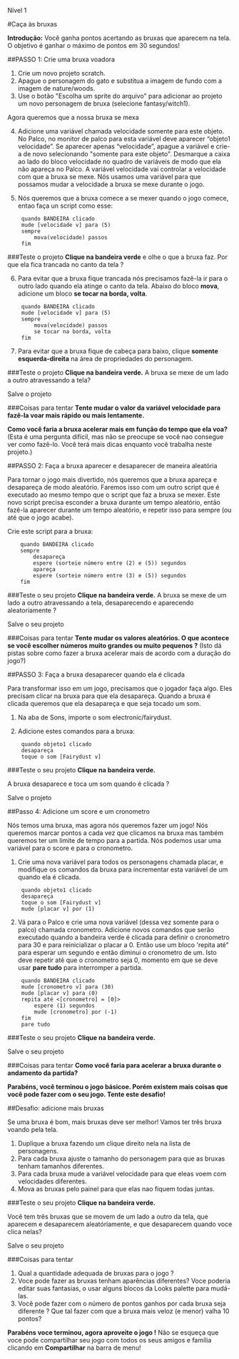 Nível 1

#Caça às bruxas

__Introdução:__
Você ganha pontos acertando as bruxas que aparecem na tela. O objetivo é ganhar o máximo de pontos em 30 segundos!

##PASSO 1: Crie uma bruxa voadora

1. Crie um novo projeto scratch.
2. Apague o personagem do gato e substitua a imagem de fundo com a imagem de nature/woods.
3. Use o botão "Escolha um sprite do arquivo" para adicionar ao projeto um novo personagem de bruxa (selecione fantasy/witch1). 

Agora queremos que a nossa bruxa se mexa

4. Adicione uma variável chamada velocidade somente para este objeto.
No Palco, no monitor de palco para esta variável deve aparecer “objeto1 velocidade”.
Se aparecer apenas “velocidade”, apague a variável e crie-a de novo selecionando "somente para este objeto".
Desmarque a caixa ao lado do bloco velocidade no quadro de variáveis de modo que ela não apareça no Palco.
A variável velocidade vai controlar a velocidade com que a bruxa se mexe. Nós usamos uma variável para que possamos mudar a velocidade a bruxa se mexe durante o jogo.
5. Nós queremos que a bruxa comece a se mexer quando o jogo comece, entao faça un script como esse:

		quando BANDEIRA clicado
		mude [velocidade v] para (5)
		sempre
			mova(velocidade) passos
		fim
		
###Teste o projeto
__Clique na bandeira verde__ e olhe o que a bruxa faz. Por que ela fica trancada no canto da tela ?

6. Para evitar que a bruxa fique trancada nós precisamos fazê-la ir para o outro lado quando ela atinge o canto da tela. Abaixo do bloco __mova__, adicione um  bloco __se tocar na borda, volta__.

		quando BANDEIRA clicado
		mude [velocidade v] para (5)
		sempre
			mova(velocidade) passos
			se tocar na borda, volta
		fim
7. Para evitar que a bruxa fique de cabeça para baixo, clique  __somente esquerda-direita__ na área de propriedades do personagem.

###Teste o projeto
__Clique na bandeira verde.__ 
A bruxa se mexe de um lado a outro atravessando a tela?

Salve o projeto

###Coisas para tentar
__Tente mudar o valor da variável velocidade para fazê-la voar mais rápido ou mais lentamente.__

__Como você faria a bruxa acelerar mais em função do tempo que ela voa?__
(Esta é uma pergunta difícil, mas não se preocupe se você nao consegue ver como fazê-lo. Você terá mais dicas enquanto você trabalha neste projeto.)

##PASSO 2: Faça a bruxa aparecer e desaparecer de maneira aleatória

Para tornar o jogo mais divertido, nós queremos que a bruxa apareça e desapareça de modo aleatório. Faremos isso com um outro script que é executado ao mesmo tempo que o script que faz a bruxa se mexer. Este novo script precisa esconder a bruxa durante um tempo aleatório, então fazê-la aparecer durante um tempo aleatório, e repetir isso para sempre (ou até que o jogo acabe).

Crie este script para a bruxa:


		quando BANDEIRA clicado
		sempre
			desapareça
			espere (sorteie número entre (2) e (5)) segundos
			apareça
			espere (sorteie número entre (3) e (5)) segundos
		fim

###Teste o seu projeto
__Clique na bandeira verde.__ 
A bruxa se mexe de um lado a outro atravessando a tela, desaparecendo e aparecendo aleatoriamente ?

Salve o seu projeto

###Coisas para tentar
__Tente mudar os valores aleatórios. O que acontece se você escolher números muito grandes ou muito pequenos ?__
(Isto dá pistas sobre como fazer a bruxa acelerar mais de acordo com a duração do jogo?)

##PASSO 3: Faça a bruxa desaparecer quando ela é clicada

Para transformar isso em um jogo, precisamos que o jogador faça algo. Eles precisam clicar na bruxa para que ela desapareça. Quando a bruxa é clicada queremos que ela desapareça e que seja tocado um som.

1. Na aba de Sons, importe o som electronic/fairydust. 

2. Adicione estes comandos para a bruxa:


		quando objeto1 clicado
		desapareça
		toque o som [Fairydust v]
###Teste o seu projeto
__Clique na bandeira verde.__

A bruxa desaparece e toca um som quando é clicada ?

Salve o projeto

##Passo 4: Adicione um score e um cronometro

Nós temos uma bruxa, mas agora nós queremos fazer um jogo! Nós queremos marcar pontos a cada vez que clicamos na bruxa mas também queremos ter um limite de tempo para a partida. Nós podemos usar uma variável para o score e para o cronometro.


1. Crie uma nova variável para todos os personagens chamada placar, e modifique os comandos da bruxa para incrementar esta variável de um quando ela é clicada.


		quando objeto1 clicado
		desapareça
		toque o som [Fairydust v]
		mude [placar v] por (1)

	
2. Vá para o Palco e crie uma nova variável (dessa vez somente para o palco) chamada cronometro. Adicione novos comandos que serão executado quando a bandeira verde é clicada para definir o cronometro para 30 e para reinicializar o placar a 0. Então use um bloco 'repita até" para esperar um segundo e então diminui o cronometro de um. Isto deve repetir até que o cronometro seja 0, momento em que se deve usar __pare tudo__ para interromper a partida.
	
		quando BANDEIRA clicado
		mude [cronometro v] para (30)
		mude [placar v] para (0)
		repita até <[cronometro] = [0]>
			espere (1) segundos
			mude [cronometro] por (-1)
		fim
		pare tudo

###Teste o seu projeto
__Clique na bandeira verde.__

Salve o seu projeto


###Coisas para tentar
__Como você faria para acelerar a bruxa durante o andamento da partida?__


__Parabéns, você terminou o jogo básicoe. Porém existem mais coisas que você pode fazer com o seu jogo. Tente este desafio!__

##Desafio: adicione mais bruxas

Se uma bruxa é bom, mais bruxas deve ser melhor! Vamos ter três bruxa voando pela tela.

1. Duplique a bruxa fazendo um clique direito nela na lista de personagens.
2. Para cada bruxa ajuste o tamanho do personagem para que as bruxas tenham tamanhos diferentes.
3. Para cada bruxa mude a variável velocidade para que eleas voem com velocidades diferentes.
4. Mova as bruxas pelo painel para que elas nao fiquem todas juntas.

###Teste o seu projeto
__Clique na bandeira verde.__

Você tem três bruxas que se movem de um lado a outro da tela, que aparecem e desaparecem aleatóriamente, e que desaparecem quando voce clica nelas?

Salve o seu projeto


###Coisas para tentar
1. Qual a quantidade adequada de bruxas para o jogo ?
2. Voce pode fazer as bruxas tenham aparências diferentes? Voce poderia editar suas fantasias, o usar alguns blocos da Looks palette para mudá-las.
3. Você pode fazer com o número de pontos ganhos por cada bruxa seja diferente ? Que tal fazer com que a bruxa mais veloz (e menor) valha 10 pontos?


__Parabéns voce terminou, agora aproveite o jogo !__
Não se esqueça que voce pode compartilhar seu jogo com todos os seus amigos e família clicando em __Compartilhar__ na barra de menu!
